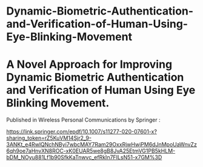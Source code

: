 # Dynamic-Biometric-Authentication-and-Verification-of-Human-Using-Eye-Blinking-Movement

# A Novel Approach for Improving Dynamic Biometric Authentication and Verification of Human Using Eye Blinking Movement.

Published in Wireless Personal Communications by Springer :

https://link.springer.com/epdf/10.1007/s11277-020-07601-x?sharing_token=rZ5KuVM14Sjr2_9-3ANKt_e4RwlQNchNByi7wbcMAY7Ram29OxxRjwHwjPM6dJnMpoUaWnvZz6qh9oe7aHnvXN8ROC-xK0EUAR5we8gB8JvA25EtmVG1PB5kHLM-bDM_NOyu881Lf1b90SfkKaTnwvc_efRkIn7FILsN51-x7GM%3D

